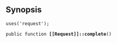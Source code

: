 ## Synopsis

<code>uses('request');</code>

<code>public function <b>[[Request]]::complete</b>()</code>

